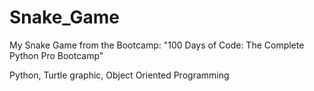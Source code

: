# Snake_Game
My Snake Game from the Bootcamp: "100 Days of Code: The Complete Python Pro Bootcamp"

Python, Turtle graphic, Object Oriented Programming

